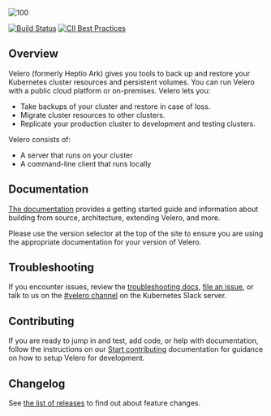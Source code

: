 ![100]

[![Build Status][1]][2] [![CII Best Practices](https://bestpractices.coreinfrastructure.org/projects/3811/badge)](https://bestpractices.coreinfrastructure.org/projects/3811)


## Overview

Velero (formerly Heptio Ark) gives you tools to back up and restore your Kubernetes cluster resources and persistent volumes. You can run Velero with a public cloud platform or on-premises. Velero lets you:

* Take backups of your cluster and restore in case of loss.
* Migrate cluster resources to other clusters.
* Replicate your production cluster to development and testing clusters.

Velero consists of:

* A server that runs on your cluster
* A command-line client that runs locally

## Documentation

[The documentation][29] provides a getting started guide and information about building from source, architecture, extending Velero, and more.

Please use the version selector at the top of the site to ensure you are using the appropriate documentation for your version of Velero.

## Troubleshooting

If you encounter issues, review the [troubleshooting docs][30], [file an issue][4], or talk to us on the [#velero channel][25] on the Kubernetes Slack server.

## Contributing

If you are ready to jump in and test, add code, or help with documentation, follow the instructions on our [Start contributing][31] documentation for guidance on how to setup Velero for development.

## Changelog

See [the list of releases][6] to find out about feature changes.

[1]: https://github.com/j4m3s-s/velero/workflows/Main%20CI/badge.svg
[2]: https://github.com/j4m3s-s/velero/actions?query=workflow%3A"Main+CI"
[4]: https://github.com/j4m3s-s/velero/issues
[6]: https://github.com/j4m3s-s/velero/releases
[9]: https://kubernetes.io/docs/setup/
[10]: https://kubernetes.io/docs/tasks/tools/install-kubectl/#install-with-homebrew-on-macos
[11]: https://kubernetes.io/docs/tasks/tools/install-kubectl/#tabset-1
[12]: https://github.com/kubernetes/kubernetes/blob/master/cluster/addons/dns/README.md
[14]: https://github.com/kubernetes/kubernetes
[24]: https://groups.google.com/forum/#!forum/projectvelero
[25]: https://kubernetes.slack.com/messages/velero
[29]: https://velero.io/docs/
[30]: https://velero.io/docs/troubleshooting
[31]: https://velero.io/docs/start-contributing
[100]: https://velero.io/docs/main/img/velero.png
